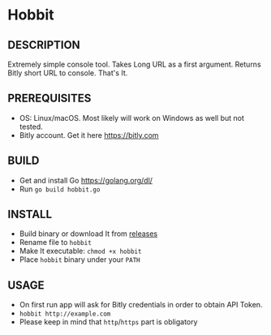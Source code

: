 # Hobbit

## DESCRIPTION

Extremely simple console tool. Takes Long URL as a first argument.
Returns Bitly short URL to console. That's It.

## PREREQUISITES

* OS: Linux/macOS. Most likely will work on Windows as well but not tested.
* Bitly account. Get it here <https://bitly.com>

## BUILD

* Get and install Go <https://golang.org/dl/>
* Run `go build hobbit.go`

## INSTALL

* Build binary or download It from [releases](https://github.com/shuienko/hobbit/releases)
* Rename file to `hobbit`
* Make It executable: `chmod +x hobbit`
* Place `hobbit` binary under your `PATH`

## USAGE

* On first run app will ask for Bitly credentials in order to obtain API Token.
* `hobbit http://example.com`
* Please keep in mind that `http`/`https` part is obligatory
